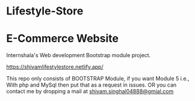 # Lifestyle-Store
# E-Commerce Website
Internshala's Web development Bootstrap module project.

https://shivamlifestylestore.netlify.app/

This repo only consists of BOOTSTRAP Module, if you want Module 5 i.e., With php and MySql then put that as a request in issues.
OR you can contact me by dropping a mail at shivam.singhal04888@gmial.com
